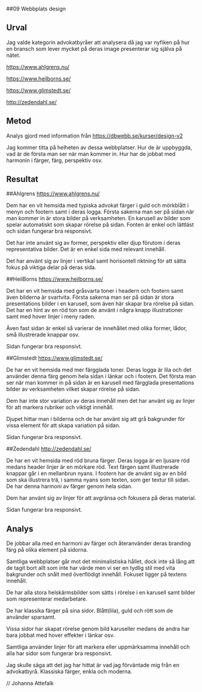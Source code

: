 ---
---
##09 Webbplats design

Urval
-----------------------
Jag valde kategorin advokatbyråer att analysera då jag var nyfiken på hur en bransch som lever mycket på deras image presenterar sig själva på nätet.


https://www.ahlgrens.nu/

https://www.heilborns.se/

https://www.glimstedt.se/

http://zedendahl.se/


Metod
-----------------------

Analys gjord med information från https://dbwebb.se/kurser/design-v2

Jag kommer titta på helheten av dessa webbplatser. Hur de är uppbyggda, vad är de första man ser när man kommer in. Hur har de jobbat med harmonin i färger, färg, perspektiv osv.

Resultat
-----------------------
##Ahlgrens
https://www.ahlgrens.nu/

Dem har en vit hemsida med typiska advokat färger i guld och mörkblått i menyn och footern samt i deras logga. Första sakerna man ser på sidan när man kommer in är stora bilder på verksamheten. En karusell av bilder som spelar automatiskt som skapar rörelse på sidan. Fonten är enkel och lättläst och sidan fungerar bra responsivt.  

Det har inte använt sig av former, perspektiv eller djup förutom i deras representativa bilder. Det är en enkel sida med relevant innehåll.

Det har använt sig av linjer i vertikal samt horisontell riktning för att sätta fokus på viktiga delar på deras sida.


##HeilBorns
https://www.heilborns.se/

Det har en vit hemsida med gråsvarta toner i headern och footern samt även bilderna är svartvita. Första sakerna man ser på sidan är stora presentations bilder i en karusell, som även här skapar bra rörelse på sidan. Det har en hint av en röd ton som de använt i några knapp illustrationer samt med hover linjer i meny raden.

Även fast sidan är enkel så varierar de innehållet med olika former, lådor, små illustrerade knappar osv.

Sidan fungerar bra responsivt.


##Glimstedt
https://www.glimstedt.se/

De har en vit hemsida med mer färgglada toner. Deras logga är lila och det använder denna färg genom hela sidan i länkar och i footern. Det första man ser när man kommer in på sidan är en karusell med färgglada presentations bilder av verksamheten vilket skapar rörelse på sidan.

Dem har inte stor variation av deras innehåll men det har använt sig av linjer för att markera rubriker och viktigt innehåll.

Djupet hittar man i bilderna och de har använt sig att grå bakgrunder för vissa element för att skapa variation på sidan.

Sidan fungerar bra responsivt.



##Zedendahl
http://zedendahl.se/

De har en vit hemsida med röd bruna färger. Deras logga är en ljusare röd medans header linjer är en mörkare röd. Text färgen samt illustrerade knappar går i en mellanbrun nyans. I footern har de använt sig av en bild som ska illustrera trä, i samma nyans som texten, som ger textur till sidan. De har denna harmoni av färger genom hela sidan.

Dem har använt sig av linjer för att avgränsa och fokusera på deras material.

Sidan fungerar bra responsivt.


Analys
-----------------------

De jobbar alla med en harmoni av färger och återanvänder deras branding färg på olika element på sidorna.

Samtliga webbplatser går mot det minimalistiska hållet, dock inte så lång att de tagit bort allt som inte har värde men vi ser en tydlig stil med vita bakgrunder och snålt med överflödigt innehåll. Fokuset ligger på textens innehåll.

De har alla stora helskärmsbilder som sätts i rörelse i en karusell samt bilder som representerar medarbetare.

De har klassika färger på sina sidor. Blått(lila), guld och rött som de använder sparsamt.

Vissa sidor har skapat rörelse genom bild karuseller medans de andra har bara jobbat med hover effekter i länkar osv.

Samtliga använder linjer för att markera eller uppmärksamma innehåll och alla har sidor som fungerar bra responsivt.

Jag skulle säga att det jag har hittat är vad jag förväntade mig från en advokatbyrå. Klassiska färger, enkla och moderna.


// Johanna Attefalk
